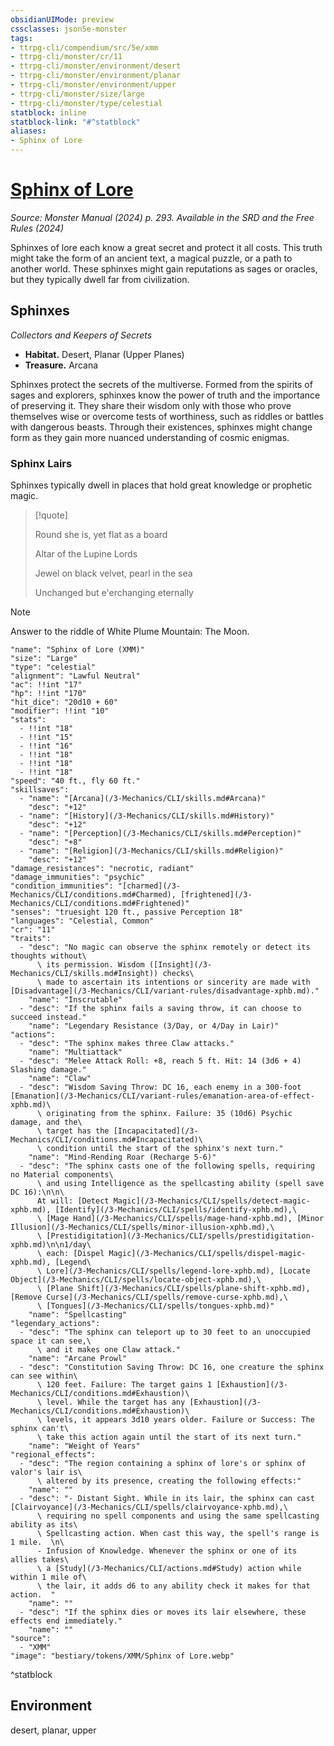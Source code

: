 ```yaml
---
obsidianUIMode: preview
cssclasses: json5e-monster
tags:
- ttrpg-cli/compendium/src/5e/xmm
- ttrpg-cli/monster/cr/11
- ttrpg-cli/monster/environment/desert
- ttrpg-cli/monster/environment/planar
- ttrpg-cli/monster/environment/upper
- ttrpg-cli/monster/size/large
- ttrpg-cli/monster/type/celestial
statblock: inline
statblock-link: "#^statblock"
aliases:
- Sphinx of Lore
---
```

# [Sphinx of Lore](3-Mechanics\CLI\bestiary\celestial/sphinx-of-lore-xmm.md)
*Source: Monster Manual (2024) p. 293. Available in the <span title='Systems Reference Document (5.2)'>SRD</span> and the Free Rules (2024)*  

Sphinxes of lore each know a great secret and protect it all costs. This truth might take the form of an ancient text, a magical puzzle, or a path to another world. These sphinxes might gain reputations as sages or oracles, but they typically dwell far from civilization.

## Sphinxes

*Collectors and Keepers of Secrets*

- **Habitat.** Desert, Planar (Upper Planes)  
- **Treasure.** Arcana  

Sphinxes protect the secrets of the multiverse. Formed from the spirits of sages and explorers, sphinxes know the power of truth and the importance of preserving it. They share their wisdom only with those who prove themselves wise or overcome tests of worthiness, such as riddles or battles with dangerous beasts. Through their existences, sphinxes might change form as they gain more nuanced understanding of cosmic enigmas.

### Sphinx Lairs

Sphinxes typically dwell in places that hold great knowledge or prophetic magic.

> [!quote]  
> 
> Round she is, yet flat as a board
> 
> Altar of the Lupine Lords
> 
> Jewel on black velvet, pearl in the sea
> 
> Unchanged but e'erchanging eternally

> [!note]
> Answer to the riddle of White Plume Mountain: The Moon.

```statblock
"name": "Sphinx of Lore (XMM)"
"size": "Large"
"type": "celestial"
"alignment": "Lawful Neutral"
"ac": !!int "17"
"hp": !!int "170"
"hit_dice": "20d10 + 60"
"modifier": !!int "10"
"stats":
  - !!int "18"
  - !!int "15"
  - !!int "16"
  - !!int "18"
  - !!int "18"
  - !!int "18"
"speed": "40 ft., fly 60 ft."
"skillsaves":
  - "name": "[Arcana](/3-Mechanics/CLI/skills.md#Arcana)"
    "desc": "+12"
  - "name": "[History](/3-Mechanics/CLI/skills.md#History)"
    "desc": "+12"
  - "name": "[Perception](/3-Mechanics/CLI/skills.md#Perception)"
    "desc": "+8"
  - "name": "[Religion](/3-Mechanics/CLI/skills.md#Religion)"
    "desc": "+12"
"damage_resistances": "necrotic, radiant"
"damage_immunities": "psychic"
"condition_immunities": "[charmed](/3-Mechanics/CLI/conditions.md#Charmed), [frightened](/3-Mechanics/CLI/conditions.md#Frightened)"
"senses": "truesight 120 ft., passive Perception 18"
"languages": "Celestial, Common"
"cr": "11"
"traits":
  - "desc": "No magic can observe the sphinx remotely or detect its thoughts without\
      \ its permission. Wisdom ([Insight](/3-Mechanics/CLI/skills.md#Insight)) checks\
      \ made to ascertain its intentions or sincerity are made with [Disadvantage](/3-Mechanics/CLI/variant-rules/disadvantage-xphb.md)."
    "name": "Inscrutable"
  - "desc": "If the sphinx fails a saving throw, it can choose to succeed instead."
    "name": "Legendary Resistance (3/Day, or 4/Day in Lair)"
"actions":
  - "desc": "The sphinx makes three Claw attacks."
    "name": "Multiattack"
  - "desc": "Melee Attack Roll: +8, reach 5 ft. Hit: 14 (3d6 + 4) Slashing damage."
    "name": "Claw"
  - "desc": "Wisdom Saving Throw: DC 16, each enemy in a 300-foot [Emanation](/3-Mechanics/CLI/variant-rules/emanation-area-of-effect-xphb.md)\
      \ originating from the sphinx. Failure: 35 (10d6) Psychic damage, and the\
      \ target has the [Incapacitated](/3-Mechanics/CLI/conditions.md#Incapacitated)\
      \ condition until the start of the sphinx's next turn."
    "name": "Mind-Rending Roar (Recharge 5-6)"
  - "desc": "The sphinx casts one of the following spells, requiring no Material components\
      \ and using Intelligence as the spellcasting ability (spell save DC 16):\n\n\
      At will: [Detect Magic](/3-Mechanics/CLI/spells/detect-magic-xphb.md), [Identify](/3-Mechanics/CLI/spells/identify-xphb.md),\
      \ [Mage Hand](/3-Mechanics/CLI/spells/mage-hand-xphb.md), [Minor Illusion](/3-Mechanics/CLI/spells/minor-illusion-xphb.md),\
      \ [Prestidigitation](/3-Mechanics/CLI/spells/prestidigitation-xphb.md)\n\n1/day\
      \ each: [Dispel Magic](/3-Mechanics/CLI/spells/dispel-magic-xphb.md), [Legend\
      \ Lore](/3-Mechanics/CLI/spells/legend-lore-xphb.md), [Locate Object](/3-Mechanics/CLI/spells/locate-object-xphb.md),\
      \ [Plane Shift](/3-Mechanics/CLI/spells/plane-shift-xphb.md), [Remove Curse](/3-Mechanics/CLI/spells/remove-curse-xphb.md),\
      \ [Tongues](/3-Mechanics/CLI/spells/tongues-xphb.md)"
    "name": "Spellcasting"
"legendary_actions":
  - "desc": "The sphinx can teleport up to 30 feet to an unoccupied space it can see,\
      \ and it makes one Claw attack."
    "name": "Arcane Prowl"
  - "desc": "Constitution Saving Throw: DC 16, one creature the sphinx can see within\
      \ 120 feet. Failure: The target gains 1 [Exhaustion](/3-Mechanics/CLI/conditions.md#Exhaustion)\
      \ level. While the target has any [Exhaustion](/3-Mechanics/CLI/conditions.md#Exhaustion)\
      \ levels, it appears 3d10 years older. Failure or Success: The sphinx can't\
      \ take this action again until the start of its next turn."
    "name": "Weight of Years"
"regional_effects":
  - "desc": "The region containing a sphinx of lore's or sphinx of valor's lair is\
      \ altered by its presence, creating the following effects:"
    "name": ""
  - "desc": "- Distant Sight. While in its lair, the sphinx can cast [Clairvoyance](/3-Mechanics/CLI/spells/clairvoyance-xphb.md),\
      \ requiring no spell components and using the same spellcasting ability as its\
      \ Spellcasting action. When cast this way, the spell's range is 1 mile.  \n\
      - Infusion of Knowledge. Whenever the sphinx or one of its allies takes\
      \ a [Study](/3-Mechanics/CLI/actions.md#Study) action while within 1 mile of\
      \ the lair, it adds d6 to any ability check it makes for that action.  "
    "name": ""
  - "desc": "If the sphinx dies or moves its lair elsewhere, these effects end immediately."
    "name": ""
"source":
  - "XMM"
"image": "bestiary/tokens/XMM/Sphinx of Lore.webp"
```
^statblock

## Environment

desert, planar, upper